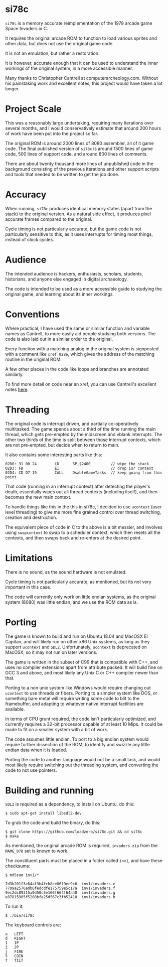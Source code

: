 # si78c

`si78c` is a memory accurate reimplementation of the 1978 arcade game Space Invaders in C.

It requires the original arcade ROM to function to load various sprites and
other data, but does not use the original game code.

It is not an emulation, but rather a restoration.

It is however, accurate enough that it can be used to understand the inner
workings of the original system, in a more accessible manner.

Many thanks to Christopher Cantrell at computerarcheology.com. Without his
painstaking work and excellent notes, this project would have taken a lot
longer.

# Project Scale

This was a reasonably large undertaking, requiring many iterations over several
months, and I would conservatively estimate that around 200 hours of work have
been put into the project so far.

The original ROM is around 2000 lines of 8080 assembler, all of it game code.
The final published version of `si78c` is around 1500 lines of game code, 500
lines of support code, and around 800 lines of comments.

There are about twenty thousand more lines of unpublished code in the
background consisting of the previous iterations and other support scripts
and tools that needed to be written to get the job done.

# Accuracy

When running, `si78c` produces identical memory states (apart from the stack) to
the original version. As a natural side effect, it produces pixel accurate
frames compared to the original.

Cycle timing is not particularly accurate, but the game code is not
particularly sensitive to this, as it uses interrupts for timing most
things, instead of clock cycles.

# Audience

The intended audience is hackers, enthusiasts, scholars, students, historians,
and anyone else engaged in digital archaeology.

The code is intended to be used as a more accessible guide to studying the
original game, and learning about its inner workings.

# Conventions

Where practical, I have used the same or similar function and variable names as
Cantrell, to more easily aid people studying both versions. The code is also
laid out in a similar order to the original.

Every function with a matching analog in the original system is signposted
with a comment like `xref 028e`, which gives the address of the matching routine
in the original ROM.

A few other places in the code like loops and branches are annotated similarly.

To find more detail on code near an xref, you can use Cantrell's
excellent notes [here](https://computerarcheology.com/Arcade/SpaceInvaders/Code.html).

# Threading

The original code is interrupt driven, and partially co-operatively
multitasked. The game spends about a third of the time running the main
thread, which gets pre-empted by the midscreen and vblank interrupts. The other
two thirds of the time is split between those interrupt contexts, which are not
pre-empted, but decide when to return to main.

It also contains some interesting parts like this:

```
02D0: 31 00 24        LD      SP,$2400         // wipe the stack
02D3: FB              EI                       // drop isr context
02D4: CD D7 19        CALL    DsableGameTasks  // keep going from this point
```

That code (running in an interrupt context) after detecting the player's death,
essentially wipes out all thread contexts (including itself), and then becomes
the new main context.

To handle things like this in the this in si78c, I decided to use `ucontext`
(user level threading) to give me more fine grained control over thread
switching, creation and destruction.

The equivalent piece of code in C to the above is a bit messier, and involves
using `swapcontext` to swap to a scheduler context, which then resets all the
contexts, and then swaps back and re-enters at the desired point.

# Limitations

There is no sound, as the sound hardware is not emulated.

Cycle timing is not particularly accurate, as mentioned, but its not very
important in this case.

The code will currently only work on little endian systems, as the original
system (8080) was little endian, and we use the ROM data as is.

# Porting

The game is known to build and run on Ubuntu 18.04 and MacOSX El Capitan, and
will likely run on other x86 Unix systems, as long as they support `ucontext` and
`SDL2`. Unfortunately, `ucontext` is deprecated on MacOSX, so it may not run on
later versions.

The game is written in the subset of C99 that is compatible with C++, and uses
no compiler extensions apart from attribute packed. It will build fine on GCC 3
and above, and most likely any Unix C or C++ compiler newer than that.

Porting to a non unix system like Windows would require changing out `ucontext`
to use threads or fibers. Porting to a simpler system like DOS, or something
bare metal will require writing some code to blit to the framebuffer, and
adapting to whatever native interrupt facilities are available.

In terms of CPU grunt required, the code isn't particularly optimized, and
currently requires a 32-bit processor capable of at least 10 Mips. It could be
made to fit on a smaller system with a bit of work.

The code assumes little endian. To port to a big endian system would require
further dissection of the ROM, to identify and swizzle any little endian data
when it is loaded.

Porting the code to another language would not be a small task, and would most
likely require switching out the threading system, and converting the code to
not use pointers.

# Building and running

`SDL2` is required as a dependency, to install on Ubuntu, do this:

    $ sudo apt-get install libsdl2-dev

To grab the code and build the binary, do this:

    $ git clone https://github.com/loadzero/si78c.git && cd si78c
    $ make

As mentioned, the original arcade ROM is required, `invaders.zip` from the
`MAME_078` set is known to work.

The constituent parts must be placed in a folder called `inv1`, and have
these checksums:

    $ md5sum inv1/*

    7d3b201f3e84af3b4fcb8ce8619ec9c6  inv1/invaders.e
    7709a2576adb6fedcdfe175759e5c17a  inv1/invaders.f
    9ec2dc89315a0d50c5e166f664f64a48  inv1/invaders.g
    e87815985f5208bfa25d567c3fb52418  inv1/invaders.h

To run it:

    $ ./bin/si78c

The keyboard controls are:

    a   LEFT
    d   RIGHT
    1   1P
    2   2P
    j   FIRE
    5   COIN
    t   TILT


